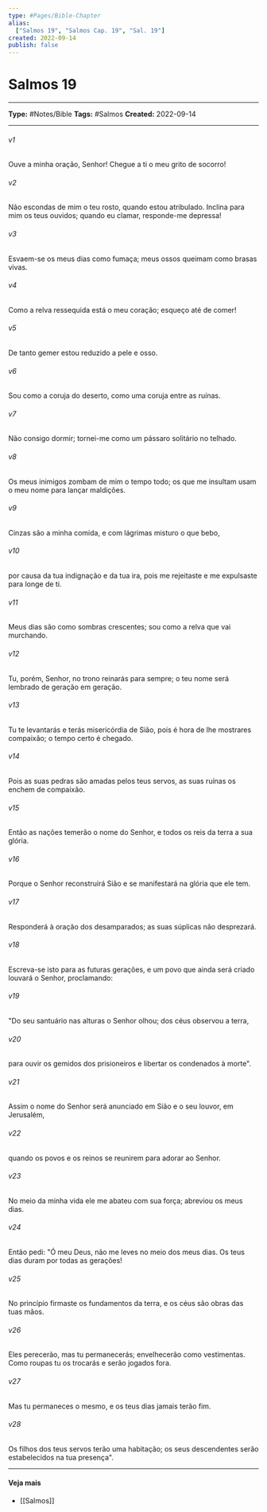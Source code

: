 ```yaml
---
type: #Pages/Bible-Chapter
alias:
  ["Salmos 19", "Salmos Cap. 19", "Sal. 19"]
created: 2022-09-14
publish: false
---
```


# Salmos 19

---

**Type:** #Notes/Bible
**Tags:** #Salmos
**Created:** 2022-09-14

---

###### v1
Ouve a minha oração, Senhor! Chegue a ti o meu grito de socorro!
###### v2
Não escondas de mim o teu rosto, quando estou atribulado. Inclina para mim os teus ouvidos; quando eu clamar, responde-me depressa!
###### v3
Esvaem-se os meus dias como fumaça; meus ossos queimam como brasas vivas.
###### v4
Como a relva ressequida está o meu coração; esqueço até de comer!
###### v5
De tanto gemer estou reduzido a pele e osso.
###### v6
Sou como a coruja do deserto, como uma coruja entre as ruínas.
###### v7
Não consigo dormir; tornei-me como um pássaro solitário no telhado.
###### v8
Os meus inimigos zombam de mim o tempo todo; os que me insultam usam o meu nome para lançar maldições.
###### v9
Cinzas são a minha comida, e com lágrimas misturo o que bebo,
###### v10
por causa da tua indignação e da tua ira, pois me rejeitaste e me expulsaste para longe de ti.
###### v11
Meus dias são como sombras crescentes; sou como a relva que vai murchando.
###### v12
Tu, porém, Senhor, no trono reinarás para sempre; o teu nome será lembrado de geração em geração.
###### v13
Tu te levantarás e terás misericórdia de Sião, pois é hora de lhe mostrares compaixão; o tempo certo é chegado.
###### v14
Pois as suas pedras são amadas pelos teus servos, as suas ruínas os enchem de compaixão.
###### v15
Então as nações temerão o nome do Senhor, e todos os reis da terra a sua glória.
###### v16
Porque o Senhor reconstruirá Sião e se manifestará na glória que ele tem.
###### v17
Responderá à oração dos desamparados; as suas súplicas não desprezará.
###### v18
Escreva-se isto para as futuras gerações, e um povo que ainda será criado louvará o Senhor, proclamando:
###### v19
"Do seu santuário nas alturas o Senhor olhou; dos céus observou a terra,
###### v20
para ouvir os gemidos dos prisioneiros e libertar os condenados à morte".
###### v21
Assim o nome do Senhor será anunciado em Sião e o seu louvor, em Jerusalém,
###### v22
quando os povos e os reinos se reunirem para adorar ao Senhor.
###### v23
No meio da minha vida ele me abateu com sua força; abreviou os meus dias.
###### v24
Então pedi: "Ó meu Deus, não me leves no meio dos meus dias. Os teus dias duram por todas as gerações!
###### v25
No princípio firmaste os fundamentos da terra, e os céus são obras das tuas mãos.
###### v26
Eles perecerão, mas tu permanecerás; envelhecerão como vestimentas. Como roupas tu os trocarás e serão jogados fora.
###### v27
Mas tu permaneces o mesmo, e os teus dias jamais terão fim.
###### v28
Os filhos dos teus servos terão uma habitação; os seus descendentes serão estabelecidos na tua presença".


---

#### Veja mais

- [[Salmos]]
